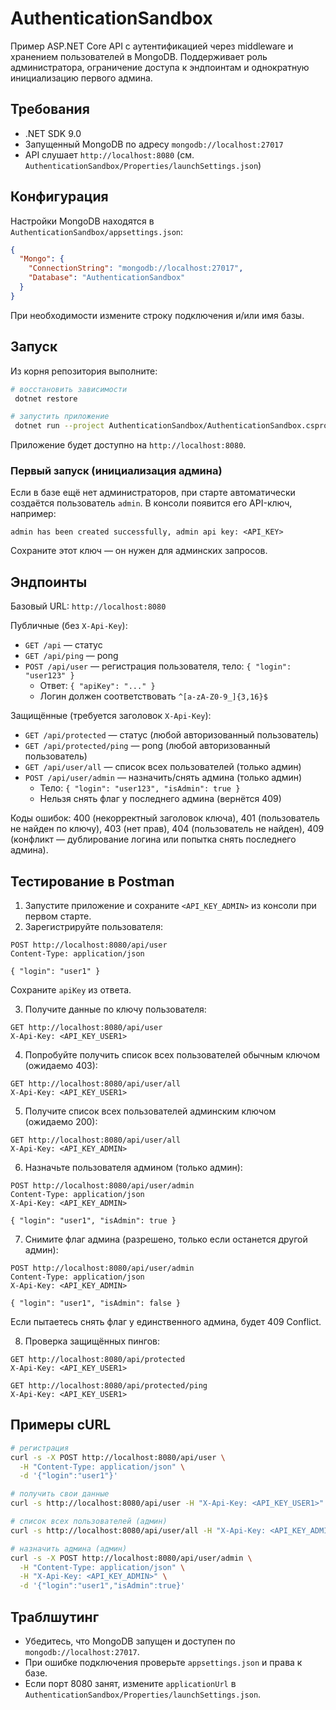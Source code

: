 # AuthenticationSandbox

Пример ASP.NET Core API с аутентификацией через middleware и хранением пользователей в MongoDB. Поддерживает роль администратора, ограничение доступа к эндпоинтам и однократную инициализацию первого админа.

## Требования
- .NET SDK 9.0
- Запущенный MongoDB по адресу `mongodb://localhost:27017`
- API слушает `http://localhost:8080` (см. `AuthenticationSandbox/Properties/launchSettings.json`)

## Конфигурация
Настройки MongoDB находятся в `AuthenticationSandbox/appsettings.json`:
```json
{
  "Mongo": {
    "ConnectionString": "mongodb://localhost:27017",
    "Database": "AuthenticationSandbox"
  }
}
```
При необходимости измените строку подключения и/или имя базы.

## Запуск
Из корня репозитория выполните:
```bash
# восстановить зависимости
 dotnet restore

# запустить приложение
 dotnet run --project AuthenticationSandbox/AuthenticationSandbox.csproj
```
Приложение будет доступно на `http://localhost:8080`.

### Первый запуск (инициализация админа)
Если в базе ещё нет администраторов, при старте автоматически создаётся пользователь `admin`. В консоли появится его API-ключ, например:
```
admin has been created successfully, admin api key: <API_KEY>
```
Сохраните этот ключ — он нужен для админских запросов.

## Эндпоинты
Базовый URL: `http://localhost:8080`

Публичные (без `X-Api-Key`):
- `GET /api` — статус
- `GET /api/ping` — pong
- `POST /api/user` — регистрация пользователя, тело: `{ "login": "user123" }`
  - Ответ: `{ "apiKey": "..." }`
  - Логин должен соответствовать `^[a-zA-Z0-9_]{3,16}$`

Защищённые (требуется заголовок `X-Api-Key`):
- `GET /api/protected` — статус (любой авторизованный пользователь)
- `GET /api/protected/ping` — pong (любой авторизованный пользователь)
- `GET /api/user/all` — список всех пользователей (только админ)
- `POST /api/user/admin` — назначить/снять админа (только админ)
  - Тело: `{ "login": "user123", "isAdmin": true }`
  - Нельзя снять флаг у последнего админа (вернётся 409)

Коды ошибок: 400 (некорректный заголовок ключа), 401 (пользователь не найден по ключу), 403 (нет прав), 404 (пользователь не найден), 409 (конфликт — дублирование логина или попытка снять последнего админа).

## Тестирование в Postman
1. Запустите приложение и сохраните `<API_KEY_ADMIN>` из консоли при первом старте.
2. Зарегистрируйте пользователя:
```http
POST http://localhost:8080/api/user
Content-Type: application/json

{ "login": "user1" }
```
Сохраните `apiKey` из ответа.

3. Получите данные по ключу пользователя:
```http
GET http://localhost:8080/api/user
X-Api-Key: <API_KEY_USER1>
```

4. Попробуйте получить список всех пользователей обычным ключом (ожидаемо 403):
```http
GET http://localhost:8080/api/user/all
X-Api-Key: <API_KEY_USER1>
```

5. Получите список всех пользователей админским ключом (ожидаемо 200):
```http
GET http://localhost:8080/api/user/all
X-Api-Key: <API_KEY_ADMIN>
```

6. Назначьте пользователя админом (только админ):
```http
POST http://localhost:8080/api/user/admin
Content-Type: application/json
X-Api-Key: <API_KEY_ADMIN>

{ "login": "user1", "isAdmin": true }
```

7. Снимите флаг админа (разрешено, только если останется другой админ):
```http
POST http://localhost:8080/api/user/admin
Content-Type: application/json
X-Api-Key: <API_KEY_ADMIN>

{ "login": "user1", "isAdmin": false }
```
Если пытаетесь снять флаг у единственного админа, будет 409 Conflict.

8. Проверка защищённых пингов:
```http
GET http://localhost:8080/api/protected
X-Api-Key: <API_KEY_USER1>
```
```http
GET http://localhost:8080/api/protected/ping
X-Api-Key: <API_KEY_USER1>
```

## Примеры cURL
```bash
# регистрация
curl -s -X POST http://localhost:8080/api/user \
  -H "Content-Type: application/json" \
  -d '{"login":"user1"}'

# получить свои данные
curl -s http://localhost:8080/api/user -H "X-Api-Key: <API_KEY_USER1>"

# список всех пользователей (админ)
curl -s http://localhost:8080/api/user/all -H "X-Api-Key: <API_KEY_ADMIN>"

# назначить админа (админ)
curl -s -X POST http://localhost:8080/api/user/admin \
  -H "Content-Type: application/json" \
  -H "X-Api-Key: <API_KEY_ADMIN>" \
  -d '{"login":"user1","isAdmin":true}'
```

## Траблшутинг
- Убедитесь, что MongoDB запущен и доступен по `mongodb://localhost:27017`.
- При ошибке подключения проверьте `appsettings.json` и права к базе.
- Если порт 8080 занят, измените `applicationUrl` в `AuthenticationSandbox/Properties/launchSettings.json`.
